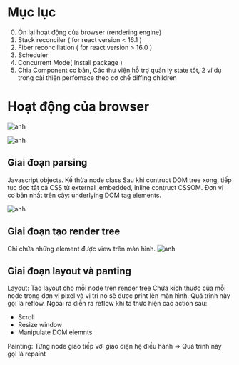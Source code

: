 # Mục lục

0. Ôn lại hoạt động của browser (rendering engine)
1. Stack reconciler ( for react version < 16.1 )
2. Fiber reconciliation ( for react version > 16.0 )
3. Scheduler
4. Concurrent Mode( Install package )
5. Chia Component cơ bản, Các thư viện hỗ trợ quản lý state tốt, 2 ví dụ trong cải thiện perfomace theo cơ chế diffing children

# Hoạt động của browser

![anh](images/2.1.png)

![anh](images/2.2.png)

## Giai đoạn parsing

Javascript objects. Kế thừa node class
Sau khi contruct DOM tree xong, tiếp tục đọc tất cả CSS từ external ,embedded, inline contruct CSSOM.
Đơn vị cơ bản nhất trên cây: underlying DOM tag elements.

![anh](images/3.1.png)

## Giai đoạn tạo render tree

Chỉ chứa những element được view trên màn hình.
![anh](images/4.png)

## Giai đoạn layout và panting

Layout: Tạo layout cho mỗi node trên render tree
Chứa kích thước của mỗi node trong đơn vị pixel và vị trí nó sẽ được print lên màn hình.
Quá trình này gọi là reflow.
Ngoài ra diễn ra reflow khi ta thực hiện các action sau:

- Scroll
- Resize window
- Manipulate DOM elemnts

Painting:
Từng node giao tiếp với giao diện hệ điều hành
=> Quá trình này gọi là repaint
